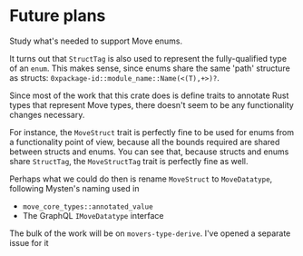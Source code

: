 # Future plans

Study what's needed to support Move enums.

It turns out that `StructTag` is also used to represent the fully-qualified type of an
`enum`. This makes sense, since enums share the same 'path' structure as structs:
`0xpackage-id::module_name::Name(<(T),+>)?`.

Since most of the work that this crate does is define traits to annotate Rust
types that represent Move types, there doesn't seem to be any functionality
changes necessary.

For instance, the `MoveStruct` trait is perfectly fine to be used for enums from
a functionality point of view, because all the bounds required are shared
between structs and enums. You can see that, because structs and enums share
`StructTag`, the `MoveStructTag` trait is perfectly fine as well.

Perhaps what we could do then is rename `MoveStruct` to `MoveDatatype`, following
Mysten's naming used in
* `move_core_types::annotated_value`
* The GraphQL `IMoveDatatype` interface

The bulk of the work will be on `movers-type-derive`. I've opened a separate issue for it
